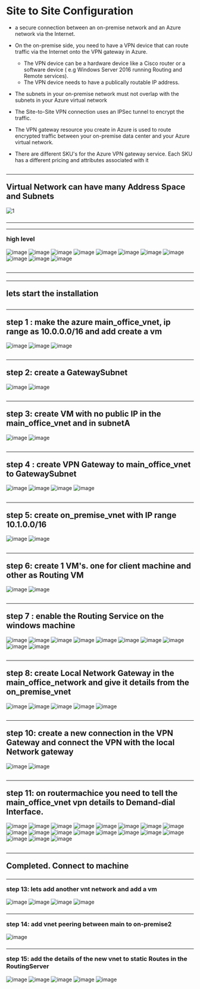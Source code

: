 # Site to Site Configuration
- a secure connection between an on-premise network and an Azure network via the Internet.

- On the on-premise side, you need to have a VPN device that can route traffic via the Internet onto the VPN gateway in Azure. 
  - The VPN device can be a hardware device like a Cisco router or a software device ( e.g Windows Server 2016 running Routing and Remote services). 
  - The VPN device needs to have a publically routable IP address.

- The subnets in your on-premise network must not overlap with the subnets in your Azure virtual network

- The Site-to-Site VPN connection uses an IPSec tunnel to encrypt the traffic.

- The VPN gateway resource you create in Azure is used to route encrypted traffic between your on-premise data center and your Azure virtual network.

- There are different SKU's for the Azure VPN gateway service. Each SKU has a different pricing and attributes associated with it 

## <hr/>Virtual Network can have many Address Space and Subnets
![1](images/site-to-site/1.png)

### <hr/><hr/>high level
![image](images/site-to-site/72.png)
![image](images/site-to-site/73.png)
![image](images/site-to-site/74.png)
![image](images/site-to-site/75.png)
![image](images/site-to-site/76.png)
![image](images/site-to-site/77.png)
![image](images/site-to-site/78.png)
![image](images/site-to-site/79.png)
![image](images/site-to-site/83.png)
![image](images/site-to-site/84.png)
![image](images/site-to-site/85.png)

## <hr/><hr/>lets start the installation



## <hr/>step 1 : make the azure main_office_vnet, ip range as 10.0.0.0/16 and add create a vm 

![image](images/site-to-site/3.png)
![image](images/site-to-site/4.png)
![image](images/site-to-site/5.png)
## <hr/>step 2: create a GatewaySubnet
![image](images/site-to-site/6.png)
![image](images/site-to-site/7.png)

## <hr/>step 3: create VM with no public IP in the main_office_vnet and in subnetA
![image](images/site-to-site/8.png)
![image](images/site-to-site/9.png)


## <hr/>step 4 : create VPN Gateway to main_office_vnet to GatewaySubnet


![image](images/site-to-site/16.png)
![image](images/site-to-site/17.png)
![image](images/site-to-site/18.png)
![image](images/site-to-site/19.png)

## <hr/>step 5: create on_premise_vnet with IP range 10.1.0.0/16 
![image](images/site-to-site/10.png)
![image](images/site-to-site/11.png)

## <hr/>step 6: create 1 VM's. one for client machine and other as Routing VM
![image](images/site-to-site/14.png)
![image](images/site-to-site/15.png)


## <hr/>step 7 : enable the Routing Service on the windows machine
![image](images/site-to-site/20.png)
![image](images/site-to-site/21.png)
![image](images/site-to-site/22.png)
![image](images/site-to-site/24.png)
![image](images/site-to-site/25.png)
![image](images/site-to-site/32.png)
![image](images/site-to-site/34.png)
![image](images/site-to-site/35.png)
![image](images/site-to-site/36.png)
![image](images/site-to-site/37.png)
## <hr/>step 8: create Local Network Gateway in the main_office_network and give it details from the on_premise_vnet 
![image](images/site-to-site/26.png)
![image](images/site-to-site/27.png)
![image](images/site-to-site/28.png)
![image](images/site-to-site/29.png)
![image](images/site-to-site/30.png)

## <hr/>step 10:  create a new connection in the VPN Gateway and connect the VPN with the local Network gateway
![image](images/site-to-site/40.png)
![image](images/site-to-site/41.png)

## <hr/>step 11: on routermachice you need to tell the main_office_vnet vpn details to Demand-dial Interface.
![image](images/site-to-site/42.png)
![image](images/site-to-site/43.png)
![image](images/site-to-site/44.png)
![image](images/site-to-site/45.png)
![image](images/site-to-site/46.png)
![image](images/site-to-site/47.png)
![image](images/site-to-site/48.png)
![image](images/site-to-site/49.png)
![image](images/site-to-site/50.png)
![image](images/site-to-site/51.png)
![image](images/site-to-site/52.png)
![image](images/site-to-site/52.png)
![image](images/site-to-site/53.png)
![image](images/site-to-site/54.png)
![image](images/site-to-site/55.png)
![image](images/site-to-site/56.png)
![image](images/site-to-site/57.png)
![image](images/site-to-site/58.png)
![image](images/site-to-site/59.png)


## <hr/>Completed. Connect to machine


### <hr/>step 13: lets add another vnt network and add a vm 
![image](images/site-to-site/60.png)
![image](images/site-to-site/61.png)
![image](images/site-to-site/62.png)
![image](images/site-to-site/63.png)

### <hr/>step 14: add vnet peering between main to on-premise2
![image](images/site-to-site/71.png)

### <hr/>step 15: add the details of the new vnet to static Routes in the RoutingServer
![image](images/site-to-site/66.png)
![image](images/site-to-site/67.png)
![image](images/site-to-site/68.png)
![image](images/site-to-site/80.png)
![image](images/site-to-site/82.png)



